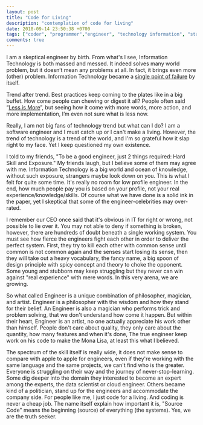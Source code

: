 ```yaml
---
layout: post
title: "Code for Living"
description: "contemplation of code for living"
date: 2018-09-14 23:50:38 +0700
tags: ["coder", "programmer","engineer", "technology information", "startup"]
comments: true
---
```


I am a skeptical engineer by birth. From what's I see, Information Technology is both massed and messed. It indeed solves many world problem, but it doesn’t mean any problems at all. In fact, it brings even more (other) problem. Information Technology became a [single point of failure](https://en.wikipedia.org/wiki/Single_point_of_failure) by itself. 

Trend after trend. Best practices keep coming to the plates like in a big buffet. How come people can chewing or digest it all?  People often said “[Less is More](https://www.phrases.org.uk/meanings/226400.html)”, but seeing how it come with more words, more action, and more implementation, I’m even not sure what is less now.  

Really, I am not big fans of technology trend but what can I do? I am a software engineer and I must catch up or I can't make a living. However, the trend of technology is a trend of the world, and I'm so grateful how it slap right to my face. Yet I keep questioned my own existence.

I told to my friends, "To be a good engineer, just 2 things required: Hard Skill and Exposure." My friends laugh, but I believe some of them may agree with me. Information Technology is a big world and ocean of knowledge, without such exposure, strangers maybe look down on you. This is what I felt for quite some time. It's really no room for low profile engineer. In the end, how much people pay you is based on your profile, not your real experience/knowledge/skills. Of course what we have done is a solid ink in the paper, yet I skeptical that some of the engineer-celebrities may over-rated.

I remember our CEO once said that it's obvious in IT for right or wrong, not possible to lie over it. You may not able to deny if something is broken, however, there are hundreds of doubt beneath a single working system. You must see how fierce the engineers fight each other in order to deliver the perfect system. First, they try to kill each other with common sense until common is not common again and the senses start losing its sense, then they will take out a heavy vocabulary, the fancy name, a big spoon of design principle with spicy concept and theory to choke the opponent. Some young and stubborn may keep struggling but they never can win against "real experience" with mere words. In this very arena, we are growing.

So what called Engineer is a unique combination of philosopher, magician, and artist. Engineer is a philosopher with the wisdom and how they stand for their belief. An Engineer is also a magician who performs trick and problem solving, that we don't understand how come it happen. But within their heart, Engineer is an artist, no one actually appreciate his work other than himself. People don't care about quality, they only care about the quantity, how many features and when it's done, The true engineer keep work on his code to make the Mona Lisa, at least this what I believed.

The spectrum of the skill itself is really wide, it does not make sense to compare with apple to apple for engineers, even if they're working with the same language and the same projects, we can't find who is the greater. Everyone is struggling on their way and the journey of never-stop-learning. Some dig deeper into the domain they interested to become an expert among the experts, the data scientist or cloud engineer. Others became kind of a politician, stand up for the engineers and accommodate the company side. For people like me, I just code for a living. And coding is never a cheap job. The name itself explain how important it is, "Source Code" means the beginning (source) of everything (the systems). Yes, we are the truth seeker.
